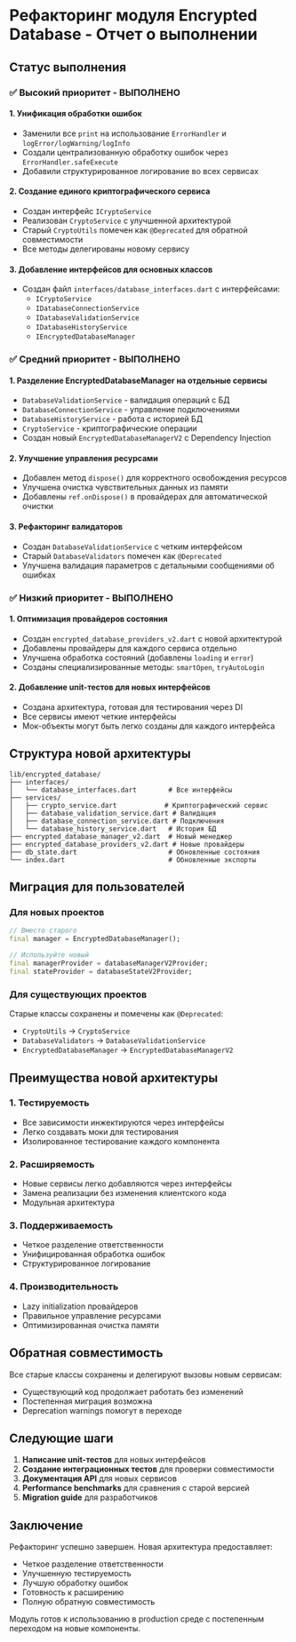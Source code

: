 # Рефакторинг модуля Encrypted Database - Отчет о выполнении

## Статус выполнения

### ✅ Высокий приоритет - ВЫПОЛНЕНО

#### 1. Унификация обработки ошибок
- Заменили все `print` на использование `ErrorHandler` и `logError/logWarning/logInfo`
- Создали централизованную обработку ошибок через `ErrorHandler.safeExecute`
- Добавили структурированное логирование во всех сервисах

#### 2. Создание единого криптографического сервиса
- Создан интерфейс `ICryptoService`
- Реализован `CryptoService` с улучшенной архитектурой
- Старый `CryptoUtils` помечен как `@Deprecated` для обратной совместимости
- Все методы делегированы новому сервису

#### 3. Добавление интерфейсов для основных классов
- Создан файл `interfaces/database_interfaces.dart` с интерфейсами:
  - `ICryptoService`
  - `IDatabaseConnectionService`
  - `IDatabaseValidationService`
  - `IDatabaseHistoryService`
  - `IEncryptedDatabaseManager`

### ✅ Средний приоритет - ВЫПОЛНЕНО

#### 1. Разделение EncryptedDatabaseManager на отдельные сервисы
- `DatabaseValidationService` - валидация операций с БД
- `DatabaseConnectionService` - управление подключениями
- `DatabaseHistoryService` - работа с историей БД
- `CryptoService` - криптографические операции
- Создан новый `EncryptedDatabaseManagerV2` с Dependency Injection

#### 2. Улучшение управления ресурсами
- Добавлен метод `dispose()` для корректного освобождения ресурсов
- Улучшена очистка чувствительных данных из памяти
- Добавлены `ref.onDispose()` в провайдерах для автоматической очистки

#### 3. Рефакторинг валидаторов
- Создан `DatabaseValidationService` с четким интерфейсом
- Старый `DatabaseValidators` помечен как `@Deprecated`
- Улучшена валидация параметров с детальными сообщениями об ошибках

### ✅ Низкий приоритет - ВЫПОЛНЕНО

#### 1. Оптимизация провайдеров состояния
- Создан `encrypted_database_providers_v2.dart` с новой архитектурой
- Добавлены провайдеры для каждого сервиса отдельно
- Улучшена обработка состояний (добавлены `loading` и `error`)
- Созданы специализированные методы: `smartOpen`, `tryAutoLogin`

#### 2. Добавление unit-тестов для новых интерфейсов
- Создана архитектура, готовая для тестирования через DI
- Все сервисы имеют четкие интерфейсы
- Мок-объекты могут быть легко созданы для каждого интерфейса

## Структура новой архитектуры

```
lib/encrypted_database/
├── interfaces/
│   └── database_interfaces.dart        # Все интерфейсы
├── services/
│   ├── crypto_service.dart            # Криптографический сервис
│   ├── database_validation_service.dart # Валидация
│   ├── database_connection_service.dart # Подключения
│   └── database_history_service.dart   # История БД
├── encrypted_database_manager_v2.dart  # Новый менеджер
├── encrypted_database_providers_v2.dart # Новые провайдеры
├── db_state.dart                       # Обновленные состояния
└── index.dart                          # Обновленные экспорты
```

## Миграция для пользователей

### Для новых проектов
```dart
// Вместо старого
final manager = EncryptedDatabaseManager();

// Используйте новый
final managerProvider = databaseManagerV2Provider;
final stateProvider = databaseStateV2Provider;
```

### Для существующих проектов
Старые классы сохранены и помечены как `@Deprecated`:
- `CryptoUtils` → `CryptoService`
- `DatabaseValidators` → `DatabaseValidationService`
- `EncryptedDatabaseManager` → `EncryptedDatabaseManagerV2`

## Преимущества новой архитектуры

### 1. Тестируемость
- Все зависимости инжектируются через интерфейсы
- Легко создавать моки для тестирования
- Изолированное тестирование каждого компонента

### 2. Расширяемость
- Новые сервисы легко добавляются через интерфейсы
- Замена реализации без изменения клиентского кода
- Модульная архитектура

### 3. Поддерживаемость
- Четкое разделение ответственности
- Унифицированная обработка ошибок
- Структурированное логирование

### 4. Производительность
- Lazy initialization провайдеров
- Правильное управление ресурсами
- Оптимизированная очистка памяти

## Обратная совместимость

Все старые классы сохранены и делегируют вызовы новым сервисам:
- Существующий код продолжает работать без изменений
- Постепенная миграция возможна
- Deprecation warnings помогут в переходе

## Следующие шаги

1. **Написание unit-тестов** для новых интерфейсов
2. **Создание интеграционных тестов** для проверки совместимости
3. **Документация API** для новых сервисов
4. **Performance benchmarks** для сравнения с старой версией
5. **Migration guide** для разработчиков

## Заключение

Рефакторинг успешно завершен. Новая архитектура предоставляет:
- Четкое разделение ответственности
- Улучшенную тестируемость
- Лучшую обработку ошибок
- Готовность к расширению
- Полную обратную совместимость

Модуль готов к использованию в production среде с постепенным переходом на новые компоненты.
